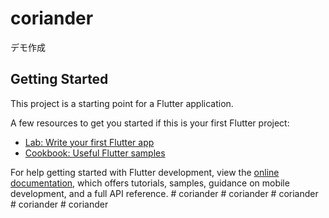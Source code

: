 # coriander

デモ作成

## Getting Started

This project is a starting point for a Flutter application.

A few resources to get you started if this is your first Flutter project:

- [Lab: Write your first Flutter app](https://docs.flutter.dev/get-started/codelab)
- [Cookbook: Useful Flutter samples](https://docs.flutter.dev/cookbook)

For help getting started with Flutter development, view the
[online documentation](https://docs.flutter.dev/), which offers tutorials,
samples, guidance on mobile development, and a full API reference.
#   c o r i a n d e r  
 #   c o r i a n d e r  
 #   c o r i a n d e r  
 #   c o r i a n d e r  
 #   c o r i a n d e r  
 